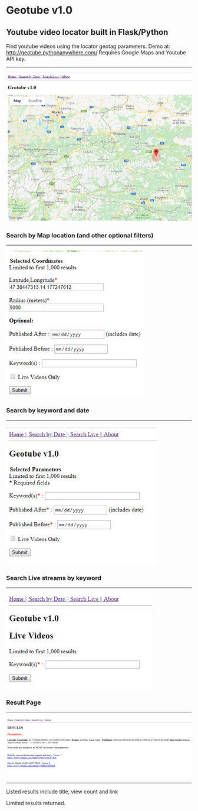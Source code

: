 # Geotube v1.0
## Youtube video locator built in Flask/Python  
Find youtube videos using the locator geotag parameters. Demo at: http://geotube.pythonanywhere.com/
Requires Google Maps and Youtube API key.   
***
![Menu screen](/docs/geo1.png)

### Search by Map location (and other optional filters)
***
![Menu screen](/docs/geo2.png)

### Search by keyword and date
***
![Menu screen](/docs/geo3.png)

### Search Live streams by keyword
***
![Menu screen](/docs/geo4.png)

### Result Page
***
![Menu screen](/docs/geo5.png)
***
Listed results include title, view count and link   

Limited results returned.

